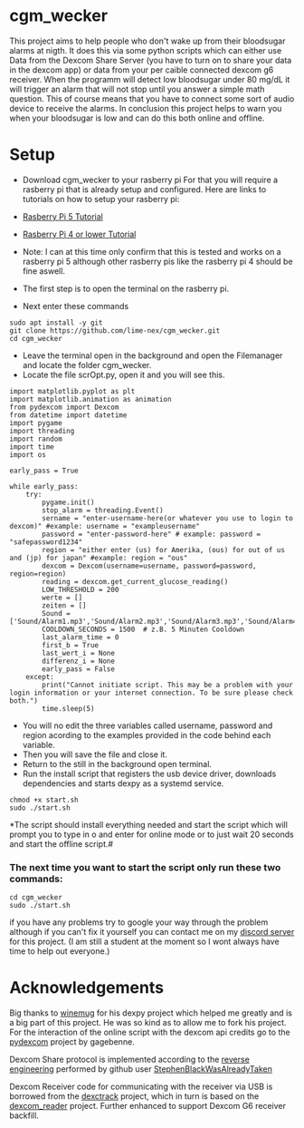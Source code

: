 # cgm_wecker
This project aims to help people who don't wake up from their bloodsugar alarms at nigth. It does this via some python scripts which can either use Data from the Dexcom Share Server (you have to turn on to share your data in the dexcom app) or data from your per caible connected dexcom g6 receiver. When the programm will detect low bloodsugar under 80 mg/dL it will trigger an alarm that will not stop until you answer a simple math question. This of course means that you have to connect some sort of audio device to receive the alarms. In conclusion this project helps to warn you when your bloodsugar is low and can do this both online and offline.
# Setup
* Download cgm_wecker to your rasberry pi 
For that you will require a rasberry pi that is already setup and configured.
Here are links to tutorials on how to setup your rasberry pi: 
* [Rasberry Pi 5 Tutorial](https://youtu.be/ykTlNf1TXO0?si=05Z-oay19oRd1Q2M) 
* [Rasberry Pi 4 or lower Tutorial](https://youtu.be/y45hsd2AOpw?si=gC5QivFmHwykAVZ9)  
* Note: I can at this time only confirm that this is tested and works on a rasberry pi 5 although other rasberry pis like the rasberry pi 4 should be fine aswell.

* The first step is to open the terminal on the rasberry pi.
* Next enter these commands
```
sudo apt install -y git
git clone https://github.com/lime-nex/cgm_wecker.git
cd cgm_wecker
```
* Leave the terminal open in the background and open the Filemanager and locate the folder cgm_wecker.
* Locate the file scrOpt.py, open it and you will see this.
```
import matplotlib.pyplot as plt
import matplotlib.animation as animation
from pydexcom import Dexcom
from datetime import datetime
import pygame
import threading
import random
import time
import os

early_pass = True

while early_pass:
    try:
        pygame.init()
        stop_alarm = threading.Event()
        sername = "enter-username-here(or whatever you use to login to dexcom)" #example: username = "exampleusername"
        password = "enter-password-here" # example: password = "safepassword1234"
        region = "either enter (us) for Amerika, (ous) for out of us and (jp) for japan" #example: region = "ous" 
        dexcom = Dexcom(username=username, password=password, region=region)
        reading = dexcom.get_current_glucose_reading()
        LOW_THRESHOLD = 200
        werte = []
        zeiten = []
        Sound = ['Sound/Alarm1.mp3','Sound/Alarm2.mp3','Sound/Alarm3.mp3','Sound/Alarm4.mp3','Sound/Alarm5.mp3']
        COOLDOWN_SECONDS = 1500  # z.B. 5 Minuten Cooldown
        last_alarm_time = 0
        first_b = True
        last_wert_i = None
        differenz_i = None
        early_pass = False
    except:
        print("Cannot initiate script. This may be a problem with your login information or your internet connection. To be sure please check both.")
        time.sleep(5)
```
* You will no edit the three variables called username, password and region acording to the examples provided in the code behind each variable.
* Then you will save the file and close it.
* Return to the still in the background open terminal.
* Run the install script that registers the usb device driver, downloads dependencies and starts dexpy as a systemd service.
```
chmod +x start.sh
sudo ./start.sh
```
*The script should install everything needed and start the script which will prompt you to type in o and enter for online mode or to just wait 20 seconds and start the offline script.#

### The next time you want to start the script only run these two commands:
```
cd cgm_wecker
sudo ./start.sh
```
if you have any problems try to google your way through the problem although if you can't fix it yourself you can contact me on my [discord server](https://discord.gg/MetPYyWMHx) for this project. (I am still a student at the moment so I wont always have time to help out everyone.)

# Acknowledgements

Big thanks to [winemug](https://github.com/winemug) for his dexpy project which helped me greatly and is a big part of this project. He was so kind as to allow me to fork his project. For the interaction of the online script with the dexcom api credits go to the [pydexcom](https://github.com/gagebenne/pydexcom) project by gagebenne.

Dexcom Share protocol is implemented according to the [reverse engineering](https://gist.github.com/StephenBlackWasAlreadyTaken/adb0525344bedade1e25) performed by github user [StephenBlackWasAlreadyTaken](https://gist.github.com/StephenBlackWasAlreadyTaken)

Dexcom Receiver code for communicating with the receiver via USB is borrowed from the [dexctrack](https://github.com/DexcTrack/dexctrack) project, which in turn is based on the [dexcom_reader](https://github.com/openaps/dexcom_reader) project. Further enhanced to support Dexcom G6 receiver backfill.
